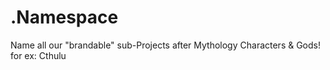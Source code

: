 # .Namespace
Name all our "brandable" sub-Projects after Mythology Characters &amp; Gods! for ex: Cthulu
